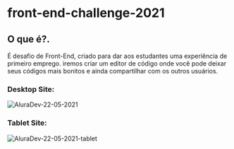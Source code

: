 
# front-end-challenge-2021
## O que é?.
 É desafio de Front-End, criado para dar aos estudantes uma experiência de primeiro emprego. iremos criar um editor de código onde você pode deixar seus códigos mais bonitos e ainda compartilhar com os outros usuários.
 ### Desktop Site:
 ![AluraDev-22-05-2021](https://user-images.githubusercontent.com/76066880/119227409-12768880-bae4-11eb-81d8-66ca74985947.png)
 ### Tablet Site:
![AluraDev-22-05-2021-tablet](https://user-images.githubusercontent.com/76066880/119227411-14404c00-bae4-11eb-89f8-173264234806.png)


